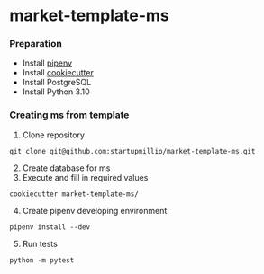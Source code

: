 # market-template-ms
### Preparation
- Install [pipenv](https://github.com/pypa/pipenv)
- Install [cookiecutter](https://cookiecutter.readthedocs.io/)
- Install PostgreSQL
- Install Python 3.10
### Creating ms from template
1. Clone repository
```
git clone git@github.com:startupmillio/market-template-ms.git
```
2. Create database for ms
3. Execute and fill in required values
```
cookiecutter market-template-ms/
```
4. Create pipenv developing environment
```
pipenv install --dev
```
5. Run tests
```
python -m pytest
```
